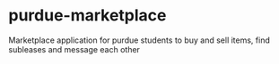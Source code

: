 # purdue-marketplace
Marketplace application for purdue students to buy and sell items, find subleases and message each other
